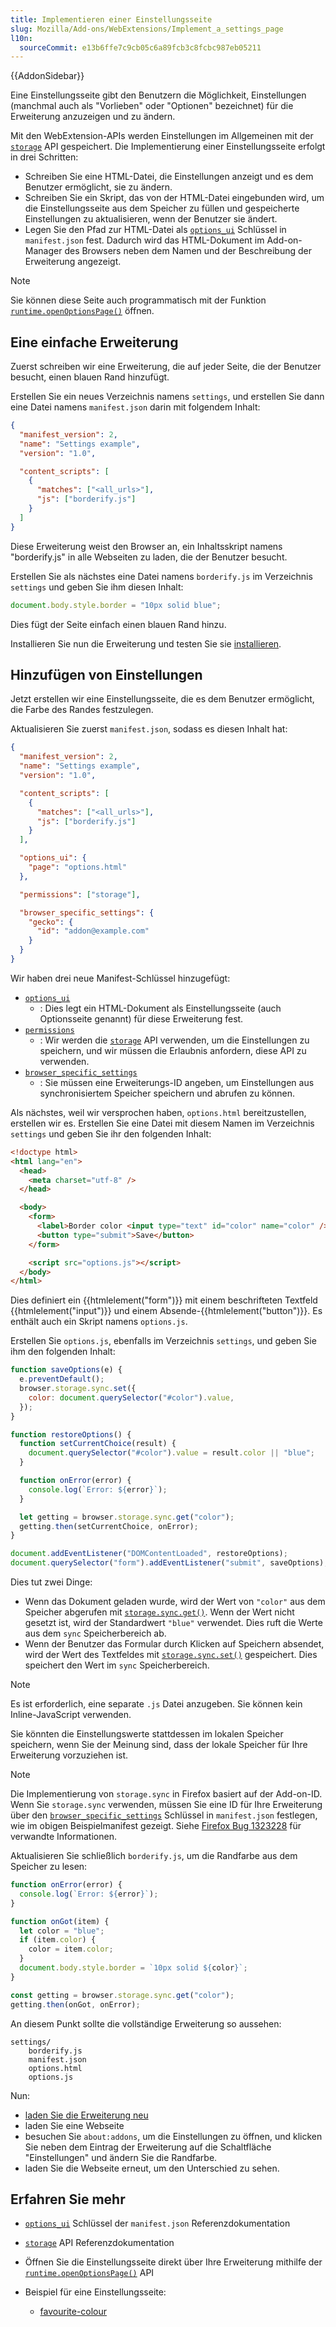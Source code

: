 ```yaml
---
title: Implementieren einer Einstellungsseite
slug: Mozilla/Add-ons/WebExtensions/Implement_a_settings_page
l10n:
  sourceCommit: e13b6ffe7c9cb05c6a89fcb3c8fcbc987eb05211
---
```


{{AddonSidebar}}

Eine Einstellungsseite gibt den Benutzern die Möglichkeit, Einstellungen (manchmal auch als "Vorlieben" oder "Optionen" bezeichnet) für die Erweiterung anzuzeigen und zu ändern.

Mit den WebExtension-APIs werden Einstellungen im Allgemeinen mit der [`storage`](/de/docs/Mozilla/Add-ons/WebExtensions/API/storage) API gespeichert. Die Implementierung einer Einstellungsseite erfolgt in drei Schritten:

- Schreiben Sie eine HTML-Datei, die Einstellungen anzeigt und es dem Benutzer ermöglicht, sie zu ändern.
- Schreiben Sie ein Skript, das von der HTML-Datei eingebunden wird, um die Einstellungsseite aus dem Speicher zu füllen und gespeicherte Einstellungen zu aktualisieren, wenn der Benutzer sie ändert.
- Legen Sie den Pfad zur HTML-Datei als [`options_ui`](/de/docs/Mozilla/Add-ons/WebExtensions/manifest.json/options_ui) Schlüssel in `manifest.json` fest. Dadurch wird das HTML-Dokument im Add-on-Manager des Browsers neben dem Namen und der Beschreibung der Erweiterung angezeigt.

> [!NOTE]
> Sie können diese Seite auch programmatisch mit der Funktion [`runtime.openOptionsPage()`](/de/docs/Mozilla/Add-ons/WebExtensions/API/runtime/openOptionsPage) öffnen.

## Eine einfache Erweiterung

Zuerst schreiben wir eine Erweiterung, die auf jeder Seite, die der Benutzer besucht, einen blauen Rand hinzufügt.

Erstellen Sie ein neues Verzeichnis namens `settings`, und erstellen Sie dann eine Datei namens `manifest.json` darin mit folgendem Inhalt:

```json
{
  "manifest_version": 2,
  "name": "Settings example",
  "version": "1.0",

  "content_scripts": [
    {
      "matches": ["<all_urls>"],
      "js": ["borderify.js"]
    }
  ]
}
```

Diese Erweiterung weist den Browser an, ein Inhaltsskript namens "borderify.js" in alle Webseiten zu laden, die der Benutzer besucht.

Erstellen Sie als nächstes eine Datei namens `borderify.js` im Verzeichnis `settings` und geben Sie ihm diesen Inhalt:

```js
document.body.style.border = "10px solid blue";
```

Dies fügt der Seite einfach einen blauen Rand hinzu.

Installieren Sie nun die Erweiterung und testen Sie sie [installieren](https://extensionworkshop.com/documentation/develop/temporary-installation-in-firefox/).

## Hinzufügen von Einstellungen

Jetzt erstellen wir eine Einstellungsseite, die es dem Benutzer ermöglicht, die Farbe des Randes festzulegen.

Aktualisieren Sie zuerst `manifest.json`, sodass es diesen Inhalt hat:

```json
{
  "manifest_version": 2,
  "name": "Settings example",
  "version": "1.0",

  "content_scripts": [
    {
      "matches": ["<all_urls>"],
      "js": ["borderify.js"]
    }
  ],

  "options_ui": {
    "page": "options.html"
  },

  "permissions": ["storage"],

  "browser_specific_settings": {
    "gecko": {
      "id": "addon@example.com"
    }
  }
}
```

Wir haben drei neue Manifest-Schlüssel hinzugefügt:

- [`options_ui`](/de/docs/Mozilla/Add-ons/WebExtensions/manifest.json/options_ui)
  - : Dies legt ein HTML-Dokument als Einstellungsseite (auch Optionsseite genannt) für diese Erweiterung fest.
- [`permissions`](/de/docs/Mozilla/Add-ons/WebExtensions/manifest.json/permissions)
  - : Wir werden die [`storage`](/de/docs/Mozilla/Add-ons/WebExtensions/API/storage) API verwenden, um die Einstellungen zu speichern, und wir müssen die Erlaubnis anfordern, diese API zu verwenden.
- [`browser_specific_settings`](/de/docs/Mozilla/Add-ons/WebExtensions/manifest.json/browser_specific_settings)
  - : Sie müssen eine Erweiterungs-ID angeben, um Einstellungen aus synchronisiertem Speicher speichern und abrufen zu können.

Als nächstes, weil wir versprochen haben, `options.html` bereitzustellen, erstellen wir es. Erstellen Sie eine Datei mit diesem Namen im Verzeichnis `settings` und geben Sie ihr den folgenden Inhalt:

```html
<!doctype html>
<html lang="en">
  <head>
    <meta charset="utf-8" />
  </head>

  <body>
    <form>
      <label>Border color <input type="text" id="color" name="color" /></label>
      <button type="submit">Save</button>
    </form>

    <script src="options.js"></script>
  </body>
</html>
```

Dies definiert ein {{htmlelement("form")}} mit einem beschrifteten Textfeld {{htmlelement("input")}} und einem Absende-{{htmlelement("button")}}. Es enthält auch ein Skript namens `options.js`.

Erstellen Sie `options.js`, ebenfalls im Verzeichnis `settings`, und geben Sie ihm den folgenden Inhalt:

```js
function saveOptions(e) {
  e.preventDefault();
  browser.storage.sync.set({
    color: document.querySelector("#color").value,
  });
}

function restoreOptions() {
  function setCurrentChoice(result) {
    document.querySelector("#color").value = result.color || "blue";
  }

  function onError(error) {
    console.log(`Error: ${error}`);
  }

  let getting = browser.storage.sync.get("color");
  getting.then(setCurrentChoice, onError);
}

document.addEventListener("DOMContentLoaded", restoreOptions);
document.querySelector("form").addEventListener("submit", saveOptions);
```

Dies tut zwei Dinge:

- Wenn das Dokument geladen wurde, wird der Wert von `"color"` aus dem Speicher abgerufen mit [`storage.sync.get()`](/de/docs/Mozilla/Add-ons/WebExtensions/API/storage/StorageArea/get). Wenn der Wert nicht gesetzt ist, wird der Standardwert `"blue"` verwendet. Dies ruft die Werte aus dem `sync` Speicherbereich ab.
- Wenn der Benutzer das Formular durch Klicken auf Speichern absendet, wird der Wert des Textfeldes mit [`storage.sync.set()`](/de/docs/Mozilla/Add-ons/WebExtensions/API/storage/StorageArea/set) gespeichert. Dies speichert den Wert im `sync` Speicherbereich.

> [!NOTE]
> Es ist erforderlich, eine separate `.js` Datei anzugeben. Sie können kein Inline-JavaScript verwenden.

Sie könnten die Einstellungswerte stattdessen im lokalen Speicher speichern, wenn Sie der Meinung sind, dass der lokale Speicher für Ihre Erweiterung vorzuziehen ist.

> [!NOTE]
> Die Implementierung von `storage.sync` in Firefox basiert auf der Add-on-ID. Wenn Sie `storage.sync` verwenden, müssen Sie eine ID für Ihre Erweiterung über den [`browser_specific_settings`](/de/docs/Mozilla/Add-ons/WebExtensions/manifest.json/browser_specific_settings) Schlüssel in `manifest.json` festlegen, wie im obigen Beispielmanifest gezeigt. Siehe [Firefox Bug 1323228](https://bugzil.la/1323228) für verwandte Informationen.

Aktualisieren Sie schließlich `borderify.js`, um die Randfarbe aus dem Speicher zu lesen:

```js
function onError(error) {
  console.log(`Error: ${error}`);
}

function onGot(item) {
  let color = "blue";
  if (item.color) {
    color = item.color;
  }
  document.body.style.border = `10px solid ${color}`;
}

const getting = browser.storage.sync.get("color");
getting.then(onGot, onError);
```

An diesem Punkt sollte die vollständige Erweiterung so aussehen:

```plain
settings/
    borderify.js
    manifest.json
    options.html
    options.js
```

Nun:

- [laden Sie die Erweiterung neu](https://extensionworkshop.com/documentation/develop/temporary-installation-in-firefox/#reloading_a_temporary_add-on)
- laden Sie eine Webseite
- besuchen Sie `about:addons`, um die Einstellungen zu öffnen, und klicken Sie neben dem Eintrag der Erweiterung auf die Schaltfläche "Einstellungen" und ändern Sie die Randfarbe.
- laden Sie die Webseite erneut, um den Unterschied zu sehen.

## Erfahren Sie mehr

- [`options_ui`](/de/docs/Mozilla/Add-ons/WebExtensions/manifest.json/options_ui) Schlüssel der `manifest.json` Referenzdokumentation
- [`storage`](/de/docs/Mozilla/Add-ons/WebExtensions/API/storage) API Referenzdokumentation
- Öffnen Sie die Einstellungsseite direkt über Ihre Erweiterung mithilfe der [`runtime.openOptionsPage()`](/de/docs/Mozilla/Add-ons/WebExtensions/API/runtime/openOptionsPage) API
- Beispiel für eine Einstellungsseite:

  - [favourite-colour](https://github.com/mdn/webextensions-examples/tree/main/favourite-colour)
